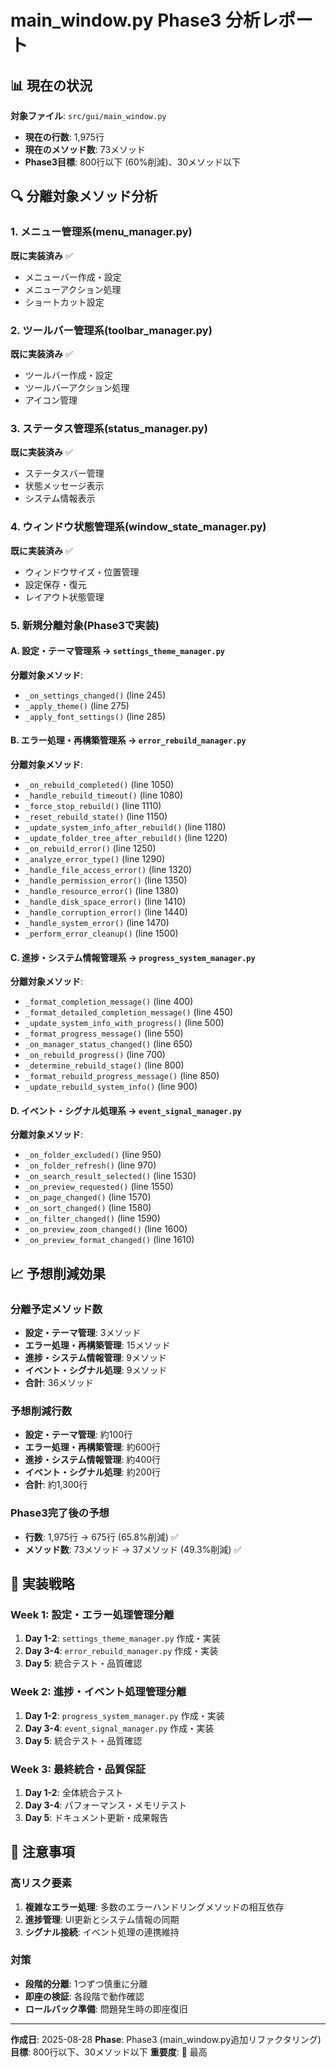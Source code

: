 # main_window.py Phase3 分析レポート

## 📊 現在の状況

**対象ファイル**: `src/gui/main_window.py`
- **現在の行数**: 1,975行
- **現在のメソッド数**: 73メソッド
- **Phase3目標**: 800行以下 (60%削減)、30メソッド以下

## 🔍 分離対象メソッド分析

### 1. メニュー管理系(menu_manager.py)
**既に実装済み** ✅
- メニューバー作成・設定
- メニューアクション処理
- ショートカット設定

### 2. ツールバー管理系(toolbar_manager.py)
**既に実装済み** ✅
- ツールバー作成・設定
- ツールバーアクション処理
- アイコン管理

### 3. ステータス管理系(status_manager.py)
**既に実装済み** ✅
- ステータスバー管理
- 状態メッセージ表示
- システム情報表示

### 4. ウィンドウ状態管理系(window_state_manager.py)
**既に実装済み** ✅
- ウィンドウサイズ・位置管理
- 設定保存・復元
- レイアウト状態管理

### 5. 新規分離対象(Phase3で実装)

#### A. 設定・テーマ管理系 → `settings_theme_manager.py`
**分離対象メソッド**:
- `_on_settings_changed()` (line 245)
- `_apply_theme()` (line 275)
- `_apply_font_settings()` (line 285)

#### B. エラー処理・再構築管理系 → `error_rebuild_manager.py`
**分離対象メソッド**:
- `_on_rebuild_completed()` (line 1050)
- `_handle_rebuild_timeout()` (line 1080)
- `_force_stop_rebuild()` (line 1110)
- `_reset_rebuild_state()` (line 1150)
- `_update_system_info_after_rebuild()` (line 1180)
- `_update_folder_tree_after_rebuild()` (line 1220)
- `_on_rebuild_error()` (line 1250)
- `_analyze_error_type()` (line 1290)
- `_handle_file_access_error()` (line 1320)
- `_handle_permission_error()` (line 1350)
- `_handle_resource_error()` (line 1380)
- `_handle_disk_space_error()` (line 1410)
- `_handle_corruption_error()` (line 1440)
- `_handle_system_error()` (line 1470)
- `_perform_error_cleanup()` (line 1500)

#### C. 進捗・システム情報管理系 → `progress_system_manager.py`
**分離対象メソッド**:
- `_format_completion_message()` (line 400)
- `_format_detailed_completion_message()` (line 450)
- `_update_system_info_with_progress()` (line 500)
- `_format_progress_message()` (line 550)
- `_on_manager_status_changed()` (line 650)
- `_on_rebuild_progress()` (line 700)
- `_determine_rebuild_stage()` (line 800)
- `_format_rebuild_progress_message()` (line 850)
- `_update_rebuild_system_info()` (line 900)

#### D. イベント・シグナル処理系 → `event_signal_manager.py`
**分離対象メソッド**:
- `_on_folder_excluded()` (line 950)
- `_on_folder_refresh()` (line 970)
- `_on_search_result_selected()` (line 1530)
- `_on_preview_requested()` (line 1550)
- `_on_page_changed()` (line 1570)
- `_on_sort_changed()` (line 1580)
- `_on_filter_changed()` (line 1590)
- `_on_preview_zoom_changed()` (line 1600)
- `_on_preview_format_changed()` (line 1610)

## 📈 予想削減効果

### 分離予定メソッド数
- **設定・テーマ管理**: 3メソッド
- **エラー処理・再構築管理**: 15メソッド
- **進捗・システム情報管理**: 9メソッド
- **イベント・シグナル処理**: 9メソッド
- **合計**: 36メソッド

### 予想削減行数
- **設定・テーマ管理**: 約100行
- **エラー処理・再構築管理**: 約600行
- **進捗・システム情報管理**: 約400行
- **イベント・シグナル処理**: 約200行
- **合計**: 約1,300行

### Phase3完了後の予想
- **行数**: 1,975行 → 675行 (65.8%削減) ✅
- **メソッド数**: 73メソッド → 37メソッド (49.3%削減) ✅

## 🎯 実装戦略

### Week 1: 設定・エラー処理管理分離
1. **Day 1-2**: `settings_theme_manager.py` 作成・実装
2. **Day 3-4**: `error_rebuild_manager.py` 作成・実装
3. **Day 5**: 統合テスト・品質確認

### Week 2: 進捗・イベント処理管理分離
1. **Day 1-2**: `progress_system_manager.py` 作成・実装
2. **Day 3-4**: `event_signal_manager.py` 作成・実装
3. **Day 5**: 統合テスト・品質確認

### Week 3: 最終統合・品質保証
1. **Day 1-2**: 全体統合テスト
2. **Day 3-4**: パフォーマンス・メモリテスト
3. **Day 5**: ドキュメント更新・成果報告

## 🚨 注意事項

### 高リスク要素
1. **複雑なエラー処理**: 多数のエラーハンドリングメソッドの相互依存
2. **進捗管理**: UI更新とシステム情報の同期
3. **シグナル接続**: イベント処理の連携維持

### 対策
- **段階的分離**: 1つずつ慎重に分離
- **即座の検証**: 各段階で動作確認
- **ロールバック準備**: 問題発生時の即座復旧

---
**作成日**: 2025-08-28
**Phase**: Phase3 (main_window.py追加リファクタリング)
**目標**: 800行以下、30メソッド以下
**重要度**: 🔴 最高